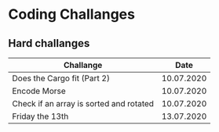 # Coding Challanges

## Hard challanges

| Challange | Date  |
| --------- | :---: |
| Does the Cargo fit (Part 2)| 10.07.2020 |
| Encode Morse | 10.07.2020|
| Check if an array is sorted and rotated | 10.07.2020 |
| Friday the 13th | 13.07.2020 |
